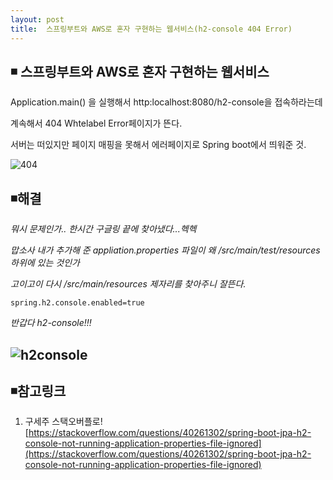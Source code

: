 ```yaml
---
layout: post
title:  스프링부트와 AWS로 혼자 구현하는 웹서비스(h2-console 404 Error)
---
```


## ◾ 스프링부트와 AWS로 혼자 구현하는 웹서비스



Application.main() 을 실행해서 http:localhost:8080/h2-console을 접속하라는데 

계속해서 404 Whtelabel Error페이지가 뜬다.

서버는 떠있지만 페이지 매핑을 못해서 에러페이지로 Spring boot에서 띄워준 것.

![404](D:\wisdom_git\images\404.PNG)





## ◾해결

*뭐시 문제인가.. 한시간 구글링 끝에 찾아냈다...헥헥*

*맙소사 내가 추가해 준 appliation.properties 파일이 왜 /src/main/test/resources 하위에 있는 것인가*

*고이고이 다시 /src/main/resources 제자리를 찾아주니 잘뜬다.*

```
spring.h2.console.enabled=true
```

*반갑다 h2-console!!!*

## ![h2console](D:\wisdom_git\images\h2console.PNG)





## ◾참고링크

1. 구세주 스택오버플로!
   [https://stackoverflow.com/questions/40261302/spring-boot-jpa-h2-console-not-running-application-properties-file-ignored](https://stackoverflow.com/questions/40261302/spring-boot-jpa-h2-console-not-running-application-properties-file-ignored)